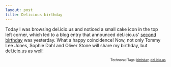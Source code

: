 ```yaml
---
layout: post
title: Delicious birthday
---
```


Today I was browsing del.icio.us and noticed a small cake icon in the top left corner, which led to a blog entry that announced del.icio.us'  [second birthday](http://blog.del.icio.us/blog/2005/09/terrible_twos.html) was yesterday. What a happy coincidence! Now, not only Tommy Lee Jones, Sophie Dahl and Oliver Stone will share my birthday, but del.icio.us as well!

<!-- technorati tags start -->
<p style="text-align:right;font-size:10px;">Technorati Tags: <a href="http://www.technorati.com/tag/birthday" rel="tag">birthday</a>, <a href="http://www.technorati.com/tag/del.icio.us" rel="tag">del.icio.us</a></p>
<!-- technorati tags end -->
